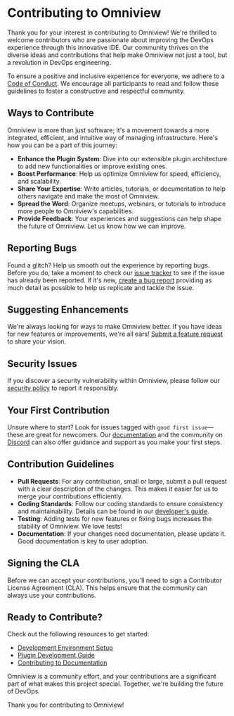 # Contributing to Omniview

Thank you for your interest in contributing to Omniview! We're thrilled to welcome contributors who are passionate about improving the DevOps experience through this innovative IDE. Our community thrives on the diverse ideas and contributions that help make Omniview not just a tool, but a revolution in DevOps engineering.

To ensure a positive and inclusive experience for everyone, we adhere to a [Code of Conduct](CODE_OF_CONDUCT.md). We encourage all participants to read and follow these guidelines to foster a constructive and respectful community.

## Ways to Contribute

Omniview is more than just software; it's a movement towards a more integrated, efficient, and intuitive way of managing infrastructure. Here's how you can be a part of this journey:

- **Enhance the Plugin System**: Dive into our extensible plugin architecture to add new functionalities or improve existing ones.
- **Boost Performance**: Help us optimize Omniview for speed, efficiency, and scalability.
- **Share Your Expertise**: Write articles, tutorials, or documentation to help others navigate and make the most of Omniview.
- **Spread the Word**: Organize meetups, webinars, or tutorials to introduce more people to Omniview's capabilities.
- **Provide Feedback**: Your experiences and suggestions can help shape the future of Omniview. Let us know how we can improve.

## Reporting Bugs

Found a glitch? Help us smooth out the experience by reporting bugs. Before you do, take a moment to check our [issue tracker](https://github.com/omniviewdev/omniview/issues) to see if the issue has already been reported. If it's new, [create a bug report](https://github.com/omniviewdev/omniview/issues/new?assignees=&labels=bug&template=bug_report.md) providing as much detail as possible to help us replicate and tackle the issue.

## Suggesting Enhancements

We're always looking for ways to make Omniview better. If you have ideas for new features or improvements, we're all ears! [Submit a feature request](https://github.com/omniview/omniview/issues/new?assignees=&labels=enhancement&template=feature_request.md) to share your vision.

## Security Issues

If you discover a security vulnerability within Omniview, please follow our [security policy](https://github.com/omniview/omniview/security/policy) to report it responsibly.

## Your First Contribution

Unsure where to start? Look for issues tagged with `good first issue`—these are great for newcomers. Our [documentation](https://omniview.dev/docs) and the community on [Discord](https://discord.gg/omniview) can also offer guidance and support as you make your first steps.

## Contribution Guidelines

- **Pull Requests**: For any contribution, small or large, submit a pull request with a clear description of the changes. This makes it easier for us to merge your contributions efficiently.
- **Coding Standards**: Follow our coding standards to ensure consistency and maintainability. Details can be found in our [developer's guide](contribute/developer-guide.md).
- **Testing**: Adding tests for new features or fixing bugs increases the stability of Omniview. We love tests!
- **Documentation**: If your changes need documentation, please update it. Good documentation is key to user adoption.

## Signing the CLA

Before we can accept your contributions, you'll need to sign a Contributor License Agreement (CLA). This helps ensure that the community can always use your contributions.

## Ready to Contribute?

Check out the following resources to get started:

- [Development Environment Setup](contribute/developer-guide.md)
- [Plugin Development Guide](https://omniview.docs.io/plugins)
- [Contributing to Documentation](contribute/documentation.md)

Omniview is a community effort, and your contributions are a significant part of what makes this project special. Together, we're building the future of DevOps.

Thank you for contributing to Omniview!
